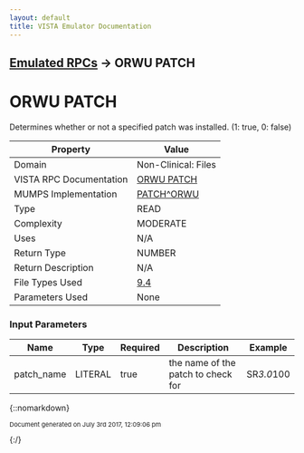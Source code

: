 ```yaml
---
layout: default
title: VISTA Emulator Documentation
---
```


## [Emulated RPCs](TableOfContents) &#8594; ORWU PATCH
# ORWU PATCH

Determines whether or not a specified patch was installed. (1: true, 0: false)

Property | Value
--- | ---
Domain | Non-Clinical: Files
VISTA RPC Documentation | [ORWU PATCH](../VISTARPC/ORWU_PATCH)
MUMPS Implementation | [PATCH^ORWU](http://code.osehra.org/dox/Routine_ORWU_source.html)
Type | READ
Complexity | MODERATE
Uses | N/A
Return Type | NUMBER
Return Description | N/A
File Types Used | [9.4](../VDM/Package-9_4)
Parameters Used | None


### Input Parameters

Name | Type | Required | Description | Example
--- | --- | --- | --- | ---
patch_name | LITERAL | true | the name of the patch to check for | SR*3.0*100

{::nomarkdown} <br/><p style="font-size: 11px">Document generated on July 3rd 2017, 12:09:06 pm</p>{:/}